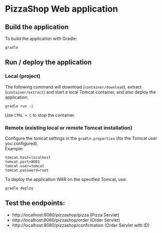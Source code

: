 # PizzaShop Web application

## Build the application

To build the application with Gradle:

	gradle

## Run / deploy the application

### Local (project)
The following command will download (`container/download`), extract (`container/extract`) and start a local Tomcat container, and also deploy the application:

    gradle run -i

Use `CTRL + C` to stop the container.

### Remote (existing local or remote Tomcat installation)
Configure the tomcat settings in the `gradle.properties` (for the Tomcat user you configured). <br/>
Example:

    tomcat.host=localhost
    tomcat.port=8081
    tomcat.user=tomcat
    tomcat.password=root

To deploy the application WAR on the specified Tomcat, use:

    gradle deploy

## Test the endpoints:
- http://localhost:8080/pizzashop/pizza (Pizza Servlet)
- http://localhost:8080/pizzashop/order (Order Servlet)
- http://localhost:8080/pizzashop/confirmation (Order Servlet with ID)
